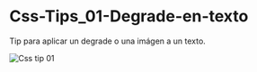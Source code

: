 # Css-Tips_01-Degrade-en-texto
Tip para aplicar un degrade o una imágen a un texto.

![Css tip 01](https://lh3.googleusercontent.com/A_7kNvaLe1RagnsNEdknp3BHTujr0w-yMqYTZkIshzxNfKw9No4ao0jQ1p5JIJzTrnFQ6W2XlOAMLEecngRtsBOVARkOEozZ-xmqD2MrlHZZQmAQ5BMnaN-GL6A9JfKPpuVFBbN4gqrUjnglKS66W4E6jeok6Yd266GGlwz_iiGj_loEaYtGUPI0lItcIiSOCDrCPat3cCHCiGixgkAgddSi2GKtkq6OlYUizG2VxwTWZU6vBTQ3YRYTW2ql1hVnhjdsnBoodtID4C89-GZKhLO6JeHgqIPWSWelmre62r4nOBVUx4WaTNlOZtU1R9FzMSJ5s3xwHi9Czg3c1nbGfu0igybmpbWmF9oRb0kQqs3LO0tVtBwKOQupWEyacc5OAQD-NNh6muCtyxYN2HOl2aSDdYat4J1YiZT_xalgW3MUPE4D5Y2sBsrodoIs6DYxn_zeF6qd1uWeLhHhGrlZYvAjBf_YWfs9_YxQHaEZNqADQIZhWAMxSKZpF-yoOy69Z_1-oJpNXhSu9KY-sHfWBYnoyjRMQBzC8XgiAQeBW3dAJzx0KGZme-WS4vWLpn7OzWcOBGJ3-pu1BxkU2ZqgqT32WxHzqc0QfOjDDnzYZmQcru-5sel9lImktm3Udq_2m-bTE3yVAAx_6DQg0qBGHTglDZ_9fdJc3TDqWwaHJopuFB-37fPCfs8z80nayQ=w1723-h969-no?authuser=0 "Css tip 01")
